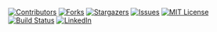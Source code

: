 [![Contributors][contributors-shield]][contributors-url]
[![Forks][forks-shield]][forks-url]
[![Stargazers][stars-shield]][stars-url]
[![Issues][issues-shield]][issues-url]
[![MIT License][license-shield]][license-url]
[![Build Status][build-shield]][build-url]
[![LinkedIn][linkedin-shield]][linkedin-url]


<!-- MARKDOWN LINKS & IMAGES -->
<!-- https://www.markdownguide.org/basic-syntax/#reference-style-links -->
[contributors-shield]: https://img.shields.io/github/contributors/optsoldev/components-backend-core.svg
[contributors-url]: https://github.com/optsoldev/components-backend-core/graphs/contributors
[forks-shield]: https://img.shields.io/github/forks/optsoldev/components-backend-core.svg
[forks-url]: https://github.com/optsoldev/components-backend-core/network/members
[stars-shield]: https://img.shields.io/github/stars/optsoldev/components-backend-core.svg
[stars-url]: https://github.com/optsoldev/components-backend-core/stargazers
[issues-shield]: https://img.shields.io/github/issues/optsoldev/components-backend-core.svg
[issues-url]: https://github.com/optsoldev/components-backend-core/issues
[license-shield]: https://img.shields.io/github/license/optsoldev/components-backend-core.svg
[license-url]: https://github.com/optsoldev/components-backend-core/blob/master/LICENSE.txt
[linkedin-shield]: https://img.shields.io/badge/-LinkedIn-black.svg?logo=linkedin&colorB=555
[linkedin-url]: https://www.linkedin.com/company/optsoltecnologia/
[product-screenshot]: images/screenshot.png
[build-shield]: https://dev.azure.com/optsoldev/OPTSOL%20Components%20Backend/_apis/build/status/optsoldev.components-backend-core?branchName=main
[build-url]: https://dev.azure.com/optsoldev/OPTSOL%20Components%20Backend/_build/latest?definitionId=4&branchName=main
